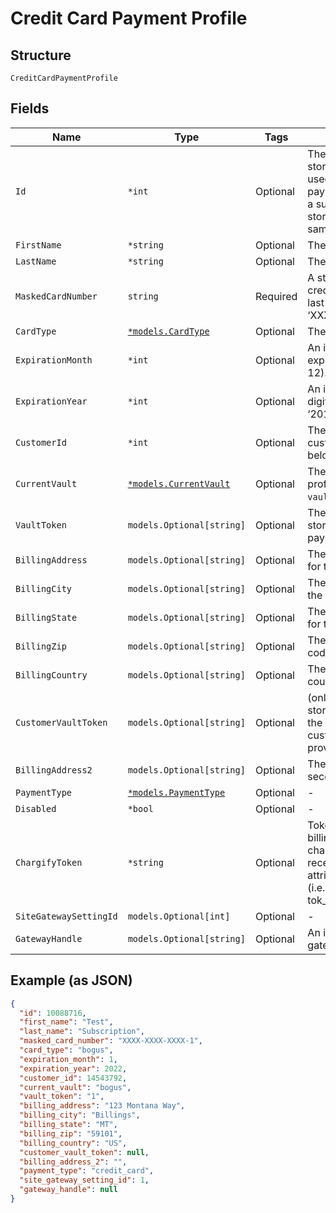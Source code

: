 
# Credit Card Payment Profile

## Structure

`CreditCardPaymentProfile`

## Fields

| Name | Type | Tags | Description |
|  --- | --- | --- | --- |
| `Id` | `*int` | Optional | The Chargify-assigned ID of the stored card. This value can be used as an input to payment_profile_id when creating a subscription, in order to re-use a stored payment profile for the same customer. |
| `FirstName` | `*string` | Optional | The first name of the card holder. |
| `LastName` | `*string` | Optional | The last name of the card holder. |
| `MaskedCardNumber` | `string` | Required | A string representation of the credit card number with all but the last 4 digits masked with X’s (i.e. ‘XXXX-XXXX-XXXX-1234’). |
| `CardType` | [`*models.CardType`](../../doc/models/card-type.md) | Optional | The type of card used. |
| `ExpirationMonth` | `*int` | Optional | An integer representing the expiration month of the card(1 – 12). |
| `ExpirationYear` | `*int` | Optional | An integer representing the 4-digit expiration year of the card(i.e. ‘2012’). |
| `CustomerId` | `*int` | Optional | The Chargify-assigned id for the customer record to which the card belongs. |
| `CurrentVault` | [`*models.CurrentVault`](../../doc/models/current-vault.md) | Optional | The vault that stores the payment profile with the provided `vault_token`. Use `bogus` for testing. |
| `VaultToken` | `models.Optional[string]` | Optional | The “token” provided by your vault storage for an already stored payment profile. |
| `BillingAddress` | `models.Optional[string]` | Optional | The current billing street address for the card. |
| `BillingCity` | `models.Optional[string]` | Optional | The current billing address city for the card. |
| `BillingState` | `models.Optional[string]` | Optional | The current billing address state for the card. |
| `BillingZip` | `models.Optional[string]` | Optional | The current billing address zip code for the card. |
| `BillingCountry` | `models.Optional[string]` | Optional | The current billing address country for the card. |
| `CustomerVaultToken` | `models.Optional[string]` | Optional | (only for Authorize.Net CIM storage): the customerProfileId for the owner of the customerPaymentProfileId provided as the vault_token. |
| `BillingAddress2` | `models.Optional[string]` | Optional | The current billing street address, second line, for the card. |
| `PaymentType` | [`*models.PaymentType`](../../doc/models/payment-type.md) | Optional | - |
| `Disabled` | `*bool` | Optional | - |
| `ChargifyToken` | `*string` | Optional | Token received after sending billing information using chargify.js. This token will only be received if passed as a sole attribute of credit_card_attributes (i.e. tok_9g6hw85pnpt6knmskpwp4ttt) |
| `SiteGatewaySettingId` | `models.Optional[int]` | Optional | - |
| `GatewayHandle` | `models.Optional[string]` | Optional | An identifier of connected gateway. |

## Example (as JSON)

```json
{
  "id": 10088716,
  "first_name": "Test",
  "last_name": "Subscription",
  "masked_card_number": "XXXX-XXXX-XXXX-1",
  "card_type": "bogus",
  "expiration_month": 1,
  "expiration_year": 2022,
  "customer_id": 14543792,
  "current_vault": "bogus",
  "vault_token": "1",
  "billing_address": "123 Montana Way",
  "billing_city": "Billings",
  "billing_state": "MT",
  "billing_zip": "59101",
  "billing_country": "US",
  "customer_vault_token": null,
  "billing_address_2": "",
  "payment_type": "credit_card",
  "site_gateway_setting_id": 1,
  "gateway_handle": null
}
```

